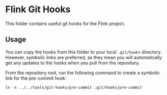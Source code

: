# Flink Git Hooks

This folder contains useful git hooks for the Flink project.

## Usage

You can copy the hooks from this folder to your local `.git/hooks` directory. 
However, symbolic links are preferred, as they mean you will automatically get any updates to the hooks when you pull from the repository.

From the repository root, run the following command to create a symbolic link for the pre-commit hook:

```shell
ln -s ../../tools/git-hooks/pre-commit .git/hooks/pre-commit
```
